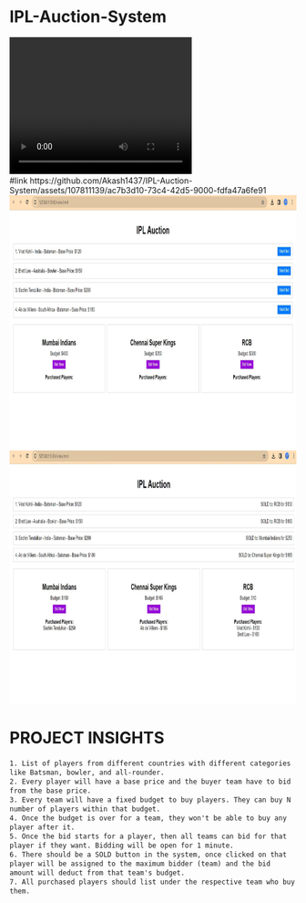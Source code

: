 # IPL-Auction-System

<video width="320" height="240" controls>
  <source src="
https://github-production-user-asset-6210df.s3.amazonaws.com/107811139/303356120-ac7b3d10-73c4-42d5-9000-fdfa47a6fe91.mp4?X-Amz-Algorithm=AWS4-HMAC-SHA256&X-Amz-Credential=AKIAVCODYLSA53PQK4ZA%2F20240208%2Fus-east-1%2Fs3%2Faws4_request&X-Amz-Date=20240208T135839Z&X-Amz-Expires=300&X-Amz-Signature=b5d29930129e017c7cf686e3c125555d681aea99be084b05212a489b6b5eebca&X-Amz-SignedHeaders=host&actor_id=107811139&key_id=0&repo_id=754647786
" type="video/mp4">

</video>

 
 <br>
 #link
https://github.com/Akash1437/IPL-Auction-System/assets/107811139/ac7b3d10-73c4-42d5-9000-fdfa47a6fe91

<br>

<img src="IPL1.jpg" alt="ss" width="947" height="445">
<br>
<img src="IPL2.jpg" alt="ss2" width="947" height="445">

# PROJECT INSIGHTS

    1. List of players from different countries with different categories like Batsman, bowler, and all-rounder.
    2. Every player will have a base price and the buyer team have to bid from the base price.
    3. Every team will have a fixed budget to buy players. They can buy N number of players within that budget.
    4. Once the budget is over for a team, they won't be able to buy any player after it.
    5. Once the bid starts for a player, then all teams can bid for that player if they want. Bidding will be open for 1 minute.
    6. There should be a SOLD button in the system, once clicked on that player will be assigned to the maximum bidder (team) and the bid amount will deduct from that team's budget.
    7. All purchased players should list under the respective team who buy them.
